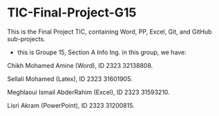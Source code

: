 # TIC-Final-Project-G15
This is the Final Project TIC, containing Word, PP, Excel, Git, and GitHub sub-projects. 

- this is Groupe 15, Section A Info Ing. 
in this group, we have:

Chikh Mohamed Amine (Word), ID 2323 32138808.

Sellali Mohamed (Latex), ID 2323 31601905.

Meghlaoui Ismail AbderRahim (Excel), ID 2323 31593210.

Lisri Akram (PowerPoint), ID 2323 31200815.
